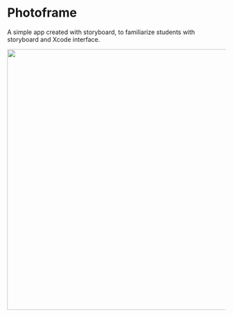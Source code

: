 # Photoframe
A simple app created with storyboard, to familiarize students with storyboard and Xcode interface.

<img src="https://user-images.githubusercontent.com/12502572/149570666-6c95756d-ec67-489a-a209-1ac3776aa772.png" height="600">

